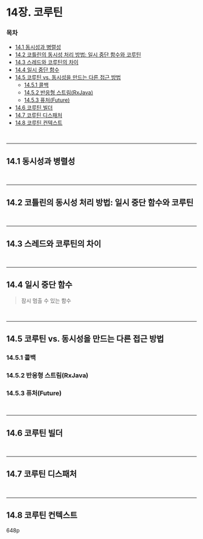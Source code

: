# 14장. 코루틴

### 목차

- [14.1 동시성과 병렬성](#141-동시성과-병렬성)
- [14.2 코틀린의 동시성 처리 방법: 일시 중단 함수와 코루틴](#142-코틀린의-동시성-처리-방법-일시-중단-함수와-코루틴)
- [14.3 스레드와 코루틴의 차이](#143-스레드와-코루틴의-차이)
- [14.4 일시 중단 함수](#144-일시-중단-함수)
- [14.5 코루틴 vs. 동시성을 만드는 다른 접근 방법](#145-코루틴-vs-동시성을-만드는-다른-접근-방법)
    - [14.5.1 콜백](#1451-콜백)
    - [14.5.2 반응형 스트림(RxJava)](#1452-반응형-스트림rxjava)
    - [14.5.3 퓨처(Future)](#1453-퓨처future)
- [14.6 코루틴 빌더](#146-코루틴-빌더)
- [14.7 코루틴 디스패처](#147-코루틴-디스패처)
- [14.8 코루틴 컨텍스트](#14ㅋa8-코루틴-컨텍스트)

<br>

---

## 14.1 동시성과 병렬성

<br>

---

## 14.2 코틀린의 동시성 처리 방법: 일시 중단 함수와 코루틴

<br>

---

## 14.3 스레드와 코루틴의 차이

<br>

---

## 14.4 일시 중단 함수

> 잠시 멈출 수 있는 함수

<br>

---

## 14.5 코루틴 vs. 동시성을 만드는 다른 접근 방법

### 14.5.1 콜백

### 14.5.2 반응형 스트림(RxJava)

### 14.5.3 퓨처(Future)

<br>

---

## 14.6 코루틴 빌더

<br>

---

## 14.7 코루틴 디스패처

<br>

---

## 14.8 코루틴 컨텍스트

648p